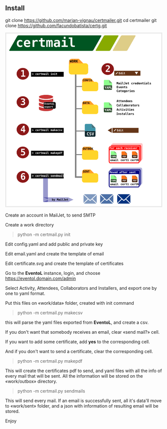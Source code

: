 Install
-------
git clone https://github.com/marian-vignau/certmailer.git
cd certmailer
git clone https://github.com/facundobatista/certg.git

![Bilby Stampede](doc/certmail.png)


Create an account in MailJet, to send SMTP

Create a work directory

> python -m certmail.py init

Edit config.yaml and add public and private key

Edit email.yaml and create the template of email

Edit certificate.svg and create the template of certificates

Go to the **EventoL** instance, login, and choose https://eventol.domain.com/admin

Select Activity, Attendees, Collaborators and Installers,
and export one by one to yaml format.

Put this files on «work/data» folder, created with init command

> python -m certmail.py makecsv

this will parse the yaml files exported from **EventoL**, and create a csv.

If you don't want that somebody receives an email, clear «send mail?» cell.

If you want to add some certificate, add **yes** to the corresponding cell.

And if you don't want to send a certificate, clear the corresponding cell.

> python -m certmail.py makepdf

This will create the certificates pdf to send, and yaml files with
all the info of every mail that will be sent.
All the information will be stored on the «work/outbox» directory.

> python -m certmail.py sendmails

This will send every mail. If an email is successfully sent, all it's data'll
move to «work/sent» folder, and a json with information of resulting
email will be stored.

Enjoy












